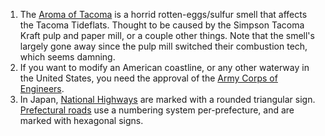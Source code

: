 1. The [Aroma of Tacoma](https://en.wikipedia.org/wiki/Aroma_of_Tacoma) is a horrid rotten-eggs/sulfur smell that affects the Tacoma Tideflats. Thought to be caused by the Simpson Tacoma Kraft pulp and paper mill, or a couple other things. Note that the smell's largely gone away since the pulp mill switched their combustion tech, which seems damning.
1. If you want to modify an American coastline, or any other waterway in the United States, you need the approval of the [Army Corps of Engineers](https://www.iwr.usace.army.mil/Missions/Coasts/Tales-of-the-Coast/Corps-and-the-Coast/Regulatory-Mission/).
1. In Japan, [National Highways](https://en.wikipedia.org/wiki/National_highways_of_Japan) are marked with a rounded triangular sign. [Prefectural roads](https://en.wikipedia.org/wiki/Prefectural_road) use a numbering system per-prefecture, and are marked with hexagonal signs.
